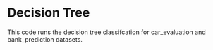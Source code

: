 # Decision Tree
This code runs the decision tree classifcation for car_evaluation and bank_prediction datasets.
